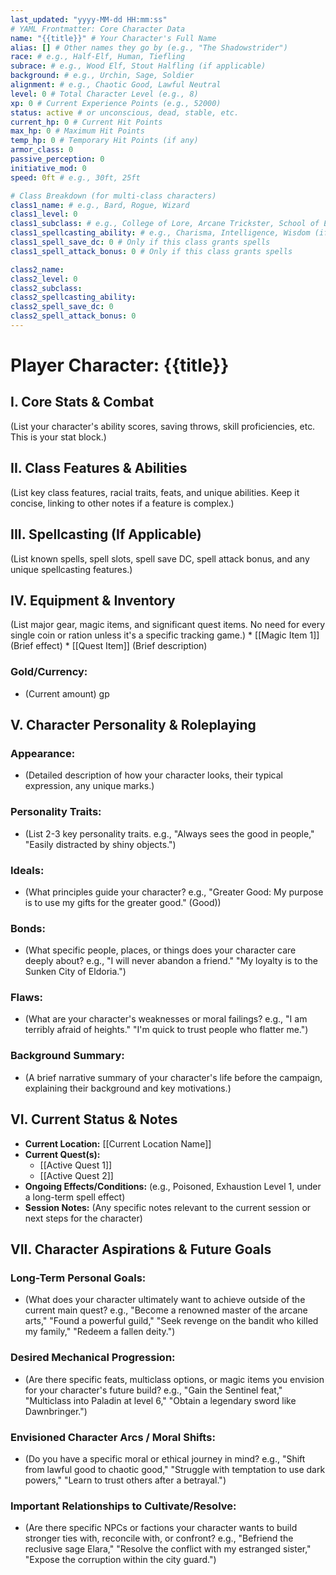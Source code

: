 ```yaml
---
last_updated: "yyyy-MM-dd HH:mm:ss"
# YAML Frontmatter: Core Character Data
name: "{{title}}" # Your Character's Full Name
alias: [] # Other names they go by (e.g., "The Shadowstrider")
race: # e.g., Half-Elf, Human, Tiefling
subrace: # e.g., Wood Elf, Stout Halfling (if applicable)
background: # e.g., Urchin, Sage, Soldier
alignment: # e.g., Chaotic Good, Lawful Neutral
level: 0 # Total Character Level (e.g., 8)
xp: 0 # Current Experience Points (e.g., 52000)
status: active # or unconscious, dead, stable, etc.
current_hp: 0 # Current Hit Points
max_hp: 0 # Maximum Hit Points
temp_hp: 0 # Temporary Hit Points (if any)
armor_class: 0
passive_perception: 0
initiative_mod: 0
speed: 0ft # e.g., 30ft, 25ft

# Class Breakdown (for multi-class characters)
class1_name: # e.g., Bard, Rogue, Wizard
class1_level: 0
class1_subclass: # e.g., College of Lore, Arcane Trickster, School of Evocation
class1_spellcasting_ability: # e.g., Charisma, Intelligence, Wisdom (if applicable)
class1_spell_save_dc: 0 # Only if this class grants spells
class1_spell_attack_bonus: 0 # Only if this class grants spells

class2_name:
class2_level: 0
class2_subclass:
class2_spellcasting_ability:
class2_spell_save_dc: 0
class2_spell_attack_bonus: 0
---
```


# Player Character: {{title}}

## I. Core Stats & Combat
(List your character's ability scores, saving throws, skill proficiencies, etc. This is your stat block.)

## II. Class Features & Abilities
(List key class features, racial traits, feats, and unique abilities. Keep it concise, linking to other notes if a feature is complex.)

## III. Spellcasting (If Applicable)
(List known spells, spell slots, spell save DC, spell attack bonus, and any unique spellcasting features.)

## IV. Equipment & Inventory
(List major gear, magic items, and significant quest items. No need for every single coin or ration unless it's a specific tracking game.)
    * [[Magic Item 1]] (Brief effect)
    * [[Quest Item]] (Brief description)

### Gold/Currency:
* (Current amount) gp

## V. Character Personality & Roleplaying

### Appearance:
* (Detailed description of how your character looks, their typical expression, any unique marks.)

### Personality Traits:
* (List 2-3 key personality traits. e.g., "Always sees the good in people," "Easily distracted by shiny objects.")

### Ideals:
* (What principles guide your character? e.g., "Greater Good: My purpose is to use my gifts for the greater good." (Good))

### Bonds:
* (What specific people, places, or things does your character care deeply about? e.g., "I will never abandon a friend." "My loyalty is to the Sunken City of Eldoria.")

### Flaws:
* (What are your character's weaknesses or moral failings? e.g., "I am terribly afraid of heights." "I'm quick to trust people who flatter me.")

### Background Summary:
* (A brief narrative summary of your character's life before the campaign, explaining their background and key motivations.)

## VI. Current Status & Notes

* **Current Location:** [[Current Location Name]]
* **Current Quest(s):**
    * [[Active Quest 1]]
    * [[Active Quest 2]]
* **Ongoing Effects/Conditions:** (e.g., Poisoned, Exhaustion Level 1, under a long-term spell effect)
* **Session Notes:** (Any specific notes relevant to the current session or next steps for the character)

## VII. Character Aspirations & Future Goals

### Long-Term Personal Goals:
* (What does your character ultimately want to achieve outside of the current main quest? e.g., "Become a renowned master of the arcane arts," "Found a powerful guild," "Seek revenge on the bandit who killed my family," "Redeem a fallen deity.")

### Desired Mechanical Progression:
* (Are there specific feats, multiclass options, or magic items you envision for your character's future build? e.g., "Gain the Sentinel feat," "Multiclass into Paladin at level 6," "Obtain a legendary sword like Dawnbringer.")

### Envisioned Character Arcs / Moral Shifts:
* (Do you have a specific moral or ethical journey in mind? e.g., "Shift from lawful good to chaotic good," "Struggle with temptation to use dark powers," "Learn to trust others after a betrayal.")

### Important Relationships to Cultivate/Resolve:
* (Are there specific NPCs or factions your character wants to build stronger ties with, reconcile with, or confront? e.g., "Befriend the reclusive sage Elara," "Resolve the conflict with my estranged sister," "Expose the corruption within the city guard.")